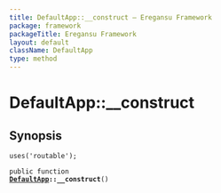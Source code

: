 ```yaml
---
title: DefaultApp::__construct — Eregansu Framework
package: framework
packageTitle: Eregansu Framework
layout: default
className: DefaultApp
type: method
---
```


# DefaultApp::__construct

## Synopsis

<code>uses('routable');</code>

<code>public function <b><a href="DefaultApp">DefaultApp</a>::__construct</b>()</code>

